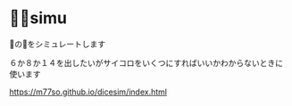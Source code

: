 # 🍑🎲simu

🍑の🎲をシミュレートします

６か８か１４を出したいがサイコロをいくつにすればいいかわからないときに使います

https://m77so.github.io/dicesim/index.html